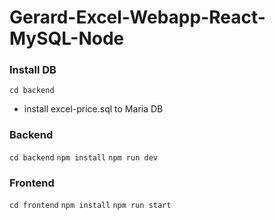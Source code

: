 # Gerard-Excel-Webapp-React-MySQL-Node

### Install DB
`cd backend`
- install excel-price.sql to Maria DB

### Backend
`cd backend`
`npm install`
`npm run dev`

### Frontend
`cd frontend`
`npm install`
`npm run start`
